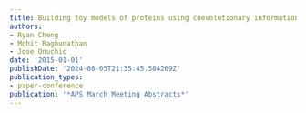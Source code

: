 ```yaml
---
title: Building toy models of proteins using coevolutionary information
authors:
- Ryan Cheng
- Mohit Raghunathan
- Jose Onuchic
date: '2015-01-01'
publishDate: '2024-08-05T21:35:45.584269Z'
publication_types:
- paper-conference
publication: '*APS March Meeting Abstracts*'
---
```

